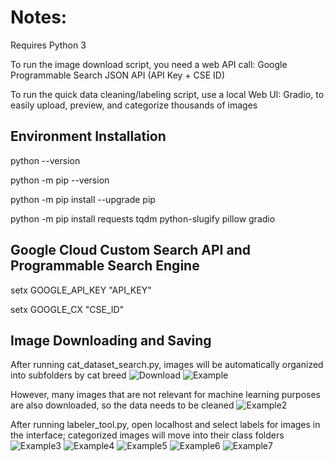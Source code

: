# Notes:

Requires Python 3

To run the image download script, you need a web API call: Google Programmable Search JSON API (API Key + CSE ID)

To run the quick data cleaning/labeling script, use a local Web UI: Gradio, to easily upload, preview, and categorize thousands of images

## Environment Installation

python --version

python -m pip --version

python -m pip install --upgrade pip

python -m pip install requests tqdm python-slugify pillow gradio

## Google Cloud Custom Search API and Programmable Search Engine

setx GOOGLE_API_KEY "API_KEY"

setx GOOGLE_CX "CSE_ID"

## Image Downloading and Saving

After running cat_dataset_search.py, images will be automatically organized into subfolders by cat breed
![Download](Image%0of%20the%20dataset%20processing%20process/pet1.png)
![Example](Image%0of%20the%20dataset%20processing%20process/pet2.png)

However, many images that are not relevant for machine learning purposes are also downloaded, so the data needs to be cleaned
![Example2](Image%0of%20the%20dataset%20processing%20process/pet3.png)

After running labeler_tool.py, open localhost and select labels for images in the interface; categorized images will move into their class folders
![Example3](Image%0of%20the%20dataset%20processing%20process/Test_Labeler.png)
![Example4](Image%0of%20the%20dataset%20processing%20process/pet4.png)
![Example5](Image%0of%20the%20dataset%20processing%20process/pet5.png)
![Example6](Image%0of%20the%20dataset%20processing%20process/pet6.png)
![Example7](Image%0of%20the%20dataset%20processing%20process/pet7.png)
